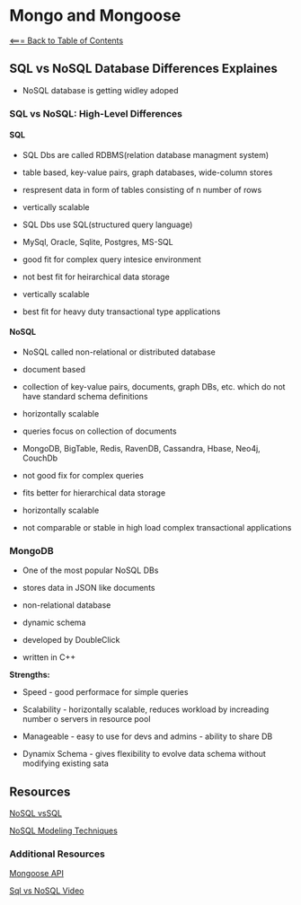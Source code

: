 # **Mongo and Mongoose**

[<=== Back to Table of Contents](https://peterjast.github.io/reading-notes/)

## SQL vs NoSQL Database Differences Explaines

* NoSQL database is getting widley adoped

### SQL vs NoSQL: High-Level Differences

#### SQL

* SQL Dbs are called RDBMS(relation database managment system)

* table based, key-value pairs, graph databases, wide-column stores

* respresent data in form of tables consisting of n number of rows

* vertically scalable

* SQL Dbs use SQL(structured query language)

* MySql, Oracle, Sqlite, Postgres, MS-SQL

* good fit for complex query intesice environment

* not best fit for heirarchical data storage

* vertically scalable

* best fit for heavy duty transactional type applications

#### NoSQL

* NoSQL called non-relational or distributed database

* document based

* collection of key-value pairs, documents, graph DBs, etc. which do not have standard schema definitions

* horizontally scalable

* queries focus on collection of documents

* MongoDB, BigTable, Redis, RavenDB, Cassandra, Hbase, Neo4j, CouchDb

* not good fix for complex queries

* fits better for hierarchical data storage

* horizontally scalable

* not comparable or stable in high load complex transactional applications

### MongoDB

* One of the most popular NoSQL DBs

* stores data in JSON like documents

* non-relational database

* dynamic schema

* developed by DoubleClick

* written in C++

**Strengths:**

* Speed - good performace for simple queries

* Scalability - horizontally scalable, reduces workload by increading number o servers in resource pool

* Manageable - easy to use for devs and admins - ability to share DB

* Dynamix Schema - gives flexibility to evolve data schema without modifying existing sata

## Resources

[NoSQL vsSQL](https://www.thegeekstuff.com/2014/01/sql-vs-nosql-db/?utm_source=tuicool)

[NoSQL Modeling Techniques](https://highlyscalable.wordpress.com/2012/03/01/nosql-data-modeling-techniques/)

### Additional Resources

[Mongoose API](https://mongoosejs.com/docs/api.html#Model)

[Sql vs NoSQL Video](https://www.youtube.com/watch?v=ZS_kXvOeQ5Y)
